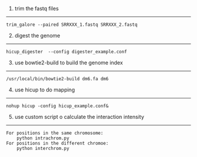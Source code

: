 
1. trim the fastq files
---
	trim_galore --paired SRRXXX_1.fastq SRRXXX_2.fastq   
2. digest the genome
---
	hicup_digester  --config digester_example.conf 
3. use bowtie2-build to build the genome index 
---
	/usr/local/bin/bowtie2-build dm6.fa dm6
4. use hicup to do mapping
---
	nohup hicup -config hicup_example.conf&
5. use custom script o calculate the interaction intensity
---
	For positions in the same chromosome:  
		python intrachrom.py  
	For positions in the different chromoe:  
		python interchrom.py  
